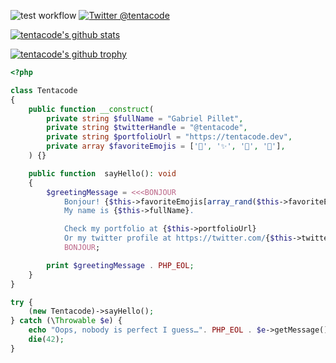 ![test workflow](https://github.com/tentacode/tentacode/workflows/Tests/badge.svg) [![Twitter @tentacode](https://badgen.net/twitter/follow/tentacode)](https://twitter.com/tentacode)

[![tentacode's github stats](https://github-readme-stats.vercel.app/api?username=tentacode&theme=jolly&border_radius=10&hide_border=true)](https://github.com/tentacode/github-readme-stats)

[![tentacode's github trophy](https://github-profile-trophy.vercel.app/?username=tentacode&column=4&theme=radical&no-frame=true)](https://github.com/tentacode/github-profile-trophy)

```php
<?php

class Tentacode
{
    public function __construct(
        private string $fullName = "Gabriel Pillet",
        private string $twitterHandle = "@tentacode",
        private string $portfolioUrl = "https://tentacode.dev",
        private array $favoriteEmojis = ['🐙', '✨', '🤖', '🤗'],
    ) {}

    public function  sayHello(): void
    {
        $greetingMessage = <<<BONJOUR
            Bonjour! {$this->favoriteEmojis[array_rand($this->favoriteEmojis)]}
            My name is {$this->fullName}.

            Check my portfolio at {$this->portfolioUrl}
            Or my twitter profile at https://twitter.com/{$this->twitterHandle}
            BONJOUR;

        print $greetingMessage . PHP_EOL;
    }
}

try { 
    (new Tentacode)->sayHello();
} catch (\Throwable $e) {
    echo "Oops, nobody is perfect I guess…". PHP_EOL . $e->getMessage();
    die(42);
}
```